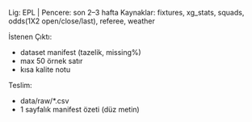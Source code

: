 ﻿Lig: EPL | Pencere: son 2–3 hafta
Kaynaklar: fixtures, xg_stats, squads, odds(1X2 open/close/last), referee, weather

İstenen Çıktı:
- dataset manifest (tazelik, missing%)
- max 50 örnek satır
- kısa kalite notu

Teslim:
- data/raw/*.csv
- 1 sayfalık manifest özeti (düz metin)
